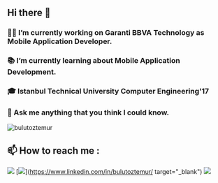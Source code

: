 ## Hi there 👋

### :man_technologist: I’m currently working on Garanti BBVA Technology as Mobile Application Developer.
### :books: I’m currently learning about Mobile Application Development. 
### :mortar_board: Istanbul Technical University Computer Engineering'17
### 💬 Ask me anything that you think I could know.

<p align="left"> <img src="https://komarev.com/ghpvc/?username=bulutoztemur" alt="bulutoztemur" /> </p>

## :mailbox: How to reach me :
[<img src="https://img.icons8.com/bubbles/50/000000/gmail.png"/>](mailto:bulutoztemur@gmail.com)
[<img target="_blank" src="https://img.icons8.com/bubbles/50/000000/linkedin.png"/>](https://www.linkedin.com/in/bulutoztemur/ target="_blank")
[<img target="_blank" src="https://img.icons8.com/bubbles/50/000000/instagram.png"/>](https://instagram.com/bulutoztemur/)
<!--
[<img target="_blank" src="https://img.icons8.com/bubbles/50/000000/twitter.png"/>](https://www.twitter.com/bulutoztemur)

[![](https://img.shields.io/twitter/follow/bulutoztemur?style=social)](https://www.twitter.com/bulutoztemur)
[![](https://img.shields.io/github/followers/bulutoztemur?style=social)](https://www.github.com/bulutoztemur)
-->


